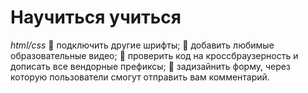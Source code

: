 # Научиться учиться
*html/css*
:black_square_button: подключить другие шрифты; 
:black_square_button: добавить любимые образовательные видео;
:black_square_button: проверить код на кроссбраузерность и дописать все вендорные префиксы;
:black_square_button: задизайнить форму, через которую пользователи смогут отправить вам комментарий.